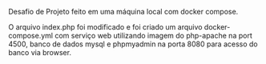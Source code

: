 Desafio de Projeto feito em uma máquina local com docker compose.

O arquivo index.php foi modificado e foi criado um arquivo docker-compose.yml com serviço web utilizando imagem do php-apache na port 4500, banco de dados mysql e phpmyadmin na porta 8080 para acesso do banco via browser.
